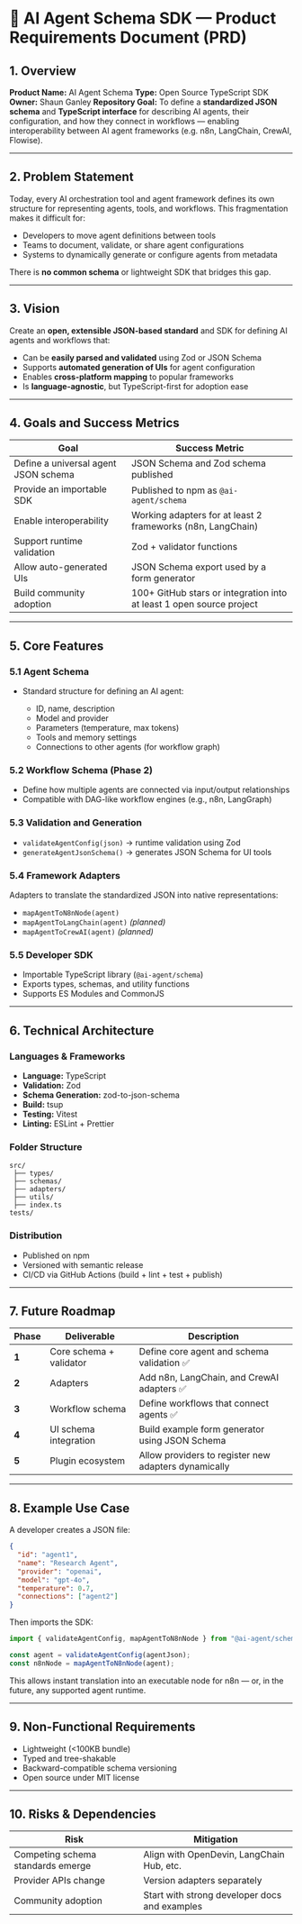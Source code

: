 # 🧠 AI Agent Schema SDK — Product Requirements Document (PRD)

## 1. Overview

**Product Name:** AI Agent Schema
**Type:** Open Source TypeScript SDK
**Owner:** Shaun Ganley
**Repository Goal:**
To define a **standardized JSON schema** and **TypeScript interface** for describing AI agents, their configuration, and how they connect in workflows — enabling interoperability between AI agent frameworks (e.g. n8n, LangChain, CrewAI, Flowise).

---

## 2. Problem Statement

Today, every AI orchestration tool and agent framework defines its own structure for representing agents, tools, and workflows.
This fragmentation makes it difficult for:

* Developers to move agent definitions between tools
* Teams to document, validate, or share agent configurations
* Systems to dynamically generate or configure agents from metadata

There is **no common schema** or lightweight SDK that bridges this gap.

---

## 3. Vision

Create an **open, extensible JSON-based standard** and SDK for defining AI agents and workflows that:

* Can be **easily parsed and validated** using Zod or JSON Schema
* Supports **automated generation of UIs** for agent configuration
* Enables **cross-platform mapping** to popular frameworks
* Is **language-agnostic**, but TypeScript-first for adoption ease

---

## 4. Goals and Success Metrics

| Goal                                 | Success Metric                                                       |
| ------------------------------------ | -------------------------------------------------------------------- |
| Define a universal agent JSON schema | JSON Schema and Zod schema published                                 |
| Provide an importable SDK            | Published to npm as `@ai-agent/schema`                               |
| Enable interoperability              | Working adapters for at least 2 frameworks (n8n, LangChain)          |
| Support runtime validation           | Zod + validator functions                                            |
| Allow auto-generated UIs             | JSON Schema export used by a form generator                          |
| Build community adoption             | 100+ GitHub stars or integration into at least 1 open source project |

---

## 5. Core Features

### 5.1 Agent Schema

* Standard structure for defining an AI agent:

  * ID, name, description
  * Model and provider
  * Parameters (temperature, max tokens)
  * Tools and memory settings
  * Connections to other agents (for workflow graph)

### 5.2 Workflow Schema (Phase 2)

* Define how multiple agents are connected via input/output relationships
* Compatible with DAG-like workflow engines (e.g., n8n, LangGraph)

### 5.3 Validation and Generation

* `validateAgentConfig(json)` → runtime validation using Zod
* `generateAgentJsonSchema()` → generates JSON Schema for UI tools

### 5.4 Framework Adapters

Adapters to translate the standardized JSON into native representations:

* `mapAgentToN8nNode(agent)`
* `mapAgentToLangChain(agent)` *(planned)*
* `mapAgentToCrewAI(agent)` *(planned)*

### 5.5 Developer SDK

* Importable TypeScript library (`@ai-agent/schema`)
* Exports types, schemas, and utility functions
* Supports ES Modules and CommonJS

---

## 6. Technical Architecture

### Languages & Frameworks

* **Language:** TypeScript
* **Validation:** Zod
* **Schema Generation:** zod-to-json-schema
* **Build:** tsup
* **Testing:** Vitest
* **Linting:** ESLint + Prettier

### Folder Structure

```
src/
 ├── types/
 ├── schemas/
 ├── adapters/
 ├── utils/
 ├── index.ts
tests/
```

### Distribution

* Published on npm
* Versioned with semantic release
* CI/CD via GitHub Actions (build + lint + test + publish)

---

## 7. Future Roadmap

| Phase | Deliverable             | Description                                          |
| ----- | ----------------------- | ---------------------------------------------------- |
| **1** | Core schema + validator | Define core agent and schema validation ✅            |
| **2** | Adapters                | Add n8n, LangChain, and CrewAI adapters ✅            |
| **3** | Workflow schema         | Define workflows that connect agents ✅               |
| **4** | UI schema integration   | Build example form generator using JSON Schema       |
| **5** | Plugin ecosystem        | Allow providers to register new adapters dynamically |

---

## 8. Example Use Case

A developer creates a JSON file:

```json
{
  "id": "agent1",
  "name": "Research Agent",
  "provider": "openai",
  "model": "gpt-4o",
  "temperature": 0.7,
  "connections": ["agent2"]
}
```

Then imports the SDK:

```ts
import { validateAgentConfig, mapAgentToN8nNode } from "@ai-agent/schema";

const agent = validateAgentConfig(agentJson);
const n8nNode = mapAgentToN8nNode(agent);
```

This allows instant translation into an executable node for n8n — or, in the future, any supported agent runtime.

---

## 9. Non-Functional Requirements

* Lightweight (<100KB bundle)
* Typed and tree-shakable
* Backward-compatible schema versioning
* Open source under MIT license

---

## 10. Risks & Dependencies

| Risk                              | Mitigation                                    |
| --------------------------------- | --------------------------------------------- |
| Competing schema standards emerge | Align with OpenDevin, LangChain Hub, etc.     |
| Provider APIs change              | Version adapters separately                   |
| Community adoption                | Start with strong developer docs and examples |
